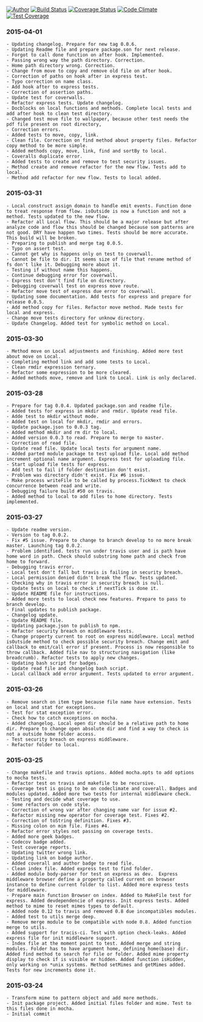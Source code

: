 [![Author](https://img.shields.io/badge/author-miguelramos-blue.svg)](https://twitter.com/miguelonspring)
[![Build Status](https://travis-ci.org/miguelramos/node-media-manager.svg?branch=master)](https://travis-ci.org/miguelramos/node-media-manager)
[![Coverage Status](https://coveralls.io/repos/miguelramos/node-media-manager/badge.svg?branch=master)](https://coveralls.io/r/miguelramos/node-media-manager?branch=master)
[![Code Climate](https://codeclimate.com/github/miguelramos/node-media-manager/badges/gpa.svg)](https://codeclimate.com/github/miguelramos/node-media-manager)
[![Test Coverage](https://codeclimate.com/github/miguelramos/node-media-manager/badges/coverage.svg)](https://codeclimate.com/github/miguelramos/node-media-manager)

### 2015-04-01
    - Updating changelog. Prepare for new tag 0.0.6.
    - Updating Readme file and prepare package.son for next release.
    - Forgot to call done function on after hook. Implemented.
    - Passing wrong way the path directory. Correction.
    - Home path directory wrong. Correction.
    - Change from move to copy and remove old file on after hook.
    - Correction of paths on hook after in express test.
    - Typo correction on name class.
    - Add hook after to express tests.
    - Correction of assertion paths.
    - Update test for coverwalls.
    - Refactor express tests. Update changelog.
    - Docblocks on local functions and methods. Complete local tests and add after hook to clean test directory.
    - Changed test move file to wallpaper, because other test needs the pdf file present on root directory,
    - Correction errors.
    - Added tests to move, copy, link.
    - Clean file. Correction on find method about property files. Refactor copy method to be more simple.
    - Added methods copy, move, link, find and sortBy to local.
    - Coveralls duplicate error.
    - Added tests to create and remove to test security issues.
    - Method create and remove refactor for the new flow. Tests add to local.
    - Method add refactor for new flow. Tests to local added.

### 2015-03-31
    - Local construct assign domain to handle emit events. Function done to treat response from flow. isOutside is now a function and not a method. Tests updated to the new flow.
    - Refactor all Local flow. This should be a major release but after analyze code and flow this should be changed because som patterns are not good. DRY have happen two times. Tests should be more accurate. This build will be broken.
    - Preparing to publish and merge tag 0.0.5.
    - Typo on assert test.
    - Cannot get why is happens only on test to coverwall.
    - Cannot be file to dir. It seems size of file that rename method of fs don't like it. Debugging more about it.
    - Testing if without name this happens.
    - Continue debugging error for coverwall.
    - Express test don't find file on directory.
    - Debugging coverwall test on express move route.
    - Refactor move test of express due error to coverwall.
    - Updating some documentation. Add tests for express and prepare for release 0.0.5.
    - Add method copy for files. Refactor move method. Made tests for local and express.
    - Change move tests directory for unknow directory.
    - Update Changelog. Added test for symbolic method on Local.

### 2015-03-30
    - Method move on Local adjustments and finishing. Added more test about move on Local.
    - Completing method link and add some tests to Local.
    - Clean rmdir expression ternary.
    - Refactor some expression to be more cleared.
    - Added methods move, remove and link to Local. Link is only declared.

### 2015-03-28
    - Prepare for tag 0.0.4. Updated package.son and readme file.
    - Added tests for express in mkdir and rmdir. Update read file.
    - Adde test to mkdir without mode.
    - Added test on local for mkdir, rmdir and errors.
    - Update package.json to 0.0.3 tag.
    - Added method mkdir and rm dir to local.
    - Added version 0.0.3 to read. Prepare to merge to master.
    - Correction of read file.
    - Update read file. Update local tests for argument name.
    - Added parted module package to test upload file. Local add method increment optional name argument. Express test for uploading file.
    - Start upload file tests for express.
    - Add test to fail if folder destination don't exist.
    - Problem was directory didn't exist. Fix #6 issue.
    - Make process writeFile to be called by process.TickNext to check concurrence between read and write.
    - Debugging failure build #50 on travis.
    - Added method to local to add files to home directory. Tests implemented.

### 2015-03-27
    - Update readme version.
    - Version to tag 0.0.2.
    - Fix #5 issue. Prepare to change to branch develop to no more break master. Launching tag 0.0.2.
    - Problem identified. tests run under travis user and is path have home word in path. Check should substring home path and check from home to forward.
    - Debugging travis error.
    - Local test don't fall but travis is failing in security breach.
    - Local permission denied didn't break the flow. Tests updated.
    - Checking why in travis error in security breach is null.
    - Update tests on local to check if nextTick is done it.
    - Update README file for instructions.
    - Added more tests to local check new features. Prepare to pass to branch develop.
    - Final updates to publish package.
    - Changelog update.
    - Update README file.
    - Updating package.json to publish to npm.
    - Refactor security breach on middleware tests.
    - Change property current to root on express middleware. Local method isOutside method to check possible security breach. Change emit and callback to emit/call error if present. Process is now responsible to throw callback. Added file nav to structuring navigation (like breadcrumb). Refactor tests to apply new changes.
    - Updating bash script for badges.
    - Update read file and changelog bash script.
    - Local callback add error argument. Tests updated to error argument.

### 2015-03-26
    - Remove search on item type because file name have extension. Tests on local and stat for exceptions.
    - Test for stat exception error.
    - Check how to catch exceptions on mocha.
    - Added changelog. Local open dir should be a relative path to home dir. Prepare to change open absolute dir and find a way to check is not a outside home folder access.
    - Test security breach on express middleware.
    - Refactor folder to local.

### 2015-03-25
    - Change makefile and travis options. Added mocha.opts to add options to mocha tests.
    - Refactor test on travis and makefile to be recursive.
    - Coverage test is going to be on codeclimate and coverall. Badges and modules updated. Added more two tests for internal middleware check.
    - Testing and decide what coverage to use.
    - Some refactors on code style.
    - Correction of wrong var after changing name var for issue #2.
    - Refactor missing new operator for coverage test. Fixes #2.
    - Correction of toString definition. Fixes #3.
    - Missing colon on mim file. Fixes #4.
    - Refactor error styles not passing on coverage tests.
    - Added more geek badges.
    - Codecov badge added.
    - Test coverage reports.
    - Updating twitter wrong link.
    - Updating link on badge author.
    - Added coverall and author badge to read file.
    - Clean index file. Added express test to find folder.
    - Added module body-parser for test on express as dev.  Express middleware browser define a property called current on browser instance to define current folder to list. Added more express tests for middleware.
    - Prepare main function Browser on index. Added to MakeFile test for express. Added devdependencie of express. Init express tests. Added method to mime to reset mimes types to default.
    - Added node 0.12 to travis and removed 0.8 due incompatibles modules.
    - Added test to utils merge deep.
    - Remove merge module to be compatible with node 0.8. Added function merge to utils.
    - Added support for tracis-ci. Test with option check-leaks. Added express file for init middleware support.
    - Index file at the moment point to test. Added merge and string modules. Folder has to have argument home, defining home(base) dir. Added find method to search for file or folder. Added mime property display to check if is visible or hidden. Added function isHidden, only working on *unix systems. Method setMimes and getMimes added. Tests for new increments done it.

### 2015-03-24
    - Transform mime to pattern object and add more methods.
    - Init package project. Added initial files folder and mime. Test to this files done in mocha.
    - Initial commit
